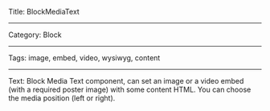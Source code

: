 Title: BlockMediaText

----

Category: Block

----

Tags: image, embed, video, wysiwyg, content

----

Text: Block Media Text component, can set an image or a video embed (with a required poster image) with some content HTML. You can choose the media position (left or right).
